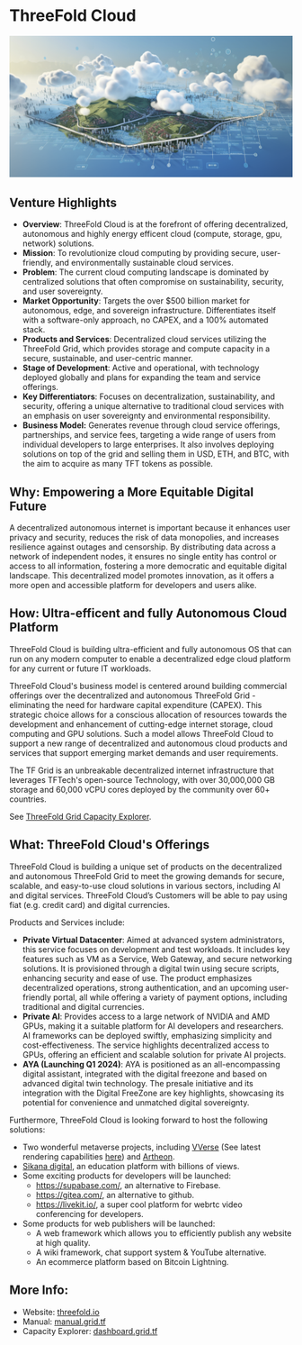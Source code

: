 # ThreeFold Cloud

![](img/threefold_cloud.png)

## Venture Highlights

- **Overview**: ThreeFold Cloud is at the forefront of offering decentralized, autonomous and highly energy efficent cloud (compute, storage, gpu, network) solutions.
- **Mission**: To revolutionize cloud computing by providing secure, user-friendly, and environmentally sustainable cloud services.
- **Problem**: The current cloud computing landscape is dominated by centralized solutions that often compromise on sustainability, security, and user sovereignty.
- **Market Opportunity**: Targets the over $500 billion market for autonomous, edge, and sovereign infrastructure. Differentiates itself with a software-only approach, no CAPEX, and a 100% automated stack.
- **Products and Services**: Decentralized cloud services utilizing the ThreeFold Grid, which provides storage and compute capacity in a secure, sustainable, and user-centric manner.
- **Stage of Development**: Active and operational, with technology deployed globally and plans for expanding the team and service offerings.
- **Key Differentiators**: Focuses on decentralization, sustainability, and security, offering a unique alternative to traditional cloud services with an emphasis on user sovereignty and environmental responsibility.
- **Business Model:** Generates revenue through cloud service offerings, partnerships, and service fees, targeting a wide range of users from individual developers to large enterprises. It also involves deploying solutions on top of the grid and selling them in USD, ETH, and BTC, with the aim to acquire as many TFT tokens as possible.

## Why: Empowering a More Equitable Digital Future

A decentralized autonomous internet is important because it enhances user privacy and security, reduces the risk of data monopolies, and increases resilience against outages and censorship. By distributing data across a network of independent nodes, it ensures no single entity has control or access to all information, fostering a more democratic and equitable digital landscape. This decentralized model promotes innovation, as it offers a more open and accessible platform for developers and users alike.

## How: Ultra-efficent and fully Autonomous Cloud Platform

ThreeFold Cloud is building ultra-efficient and fully autonomous OS that can run on any modern computer to enable a decentralized edge cloud platform for any current or future IT workloads.

ThreeFold Cloud's business model is centered around building commercial offerings over the decentralized and autonomous ThreeFold Grid - eliminating the need for hardware capital expenditure (CAPEX). This strategic choice allows for a conscious allocation of resources towards the development and enhancement of cutting-edge internet storage, cloud computing and GPU solutions. Such a model allows ThreeFold Cloud to support a new range of decentralized and autonomous cloud products and services that support emerging market demands and user requirements. 

The TF Grid is an unbreakable decentralized internet infrastructure that leverages TFTech's open-source Technology, with over 30,000,000 GB storage and 60,000 vCPU cores deployed by the community over 60+ countries. 

See [ThreeFold Grid Capacity Explorer](https://dashboard.grid.tf/explorer/statistics). 

## What: ThreeFold Cloud's Offerings

ThreeFold Cloud is building a unique set of products on the decentralized and autonomous ThreeFold Grid to meet the growing demands for secure, scalable, and easy-to-use cloud solutions in various sectors, including AI and digital services. ThreeFold Cloud’s Customers will be able to pay using fiat (e.g. credit card) and digital currencies. 

Products and Services include: 

- **Private Virtual Datacenter**: Aimed at advanced system administrators, this service focuses on development and test workloads. It includes key features such as VM as a Service, Web Gateway, and secure networking solutions. It is provisioned through a digital twin using secure scripts, enhancing security and ease of use. The product emphasizes decentralized operations, strong authentication, and an upcoming user-friendly portal, all while offering a variety of payment options, including traditional and digital currencies.
- **Private AI**: Provides access to a large network of NVIDIA and AMD GPUs, making it a suitable platform for AI developers and researchers. AI frameworks can be deployed swiftly, emphasizing simplicity and cost-effectiveness. The service highlights decentralized access to GPUs, offering an efficient and scalable solution for private AI projects.
- **AYA (Launching Q1 2024)**: AYA is positioned as an all-encompassing digital assistant, integrated with the digital freezone and based on advanced digital twin technology. The presale initiative and its integration with the Digital FreeZone are key highlights, showcasing its potential for convenience and unmatched digital sovereignty.

Furthermore, ThreeFold Cloud is looking forward to host the following solutions:
- Two wonderful metaverse projects, including [VVerse](https://www.vverse.co/) (See latest rendering capabilities [here](https://vimeo.com/888463280/1cd23bf165?share=copy)) and [Artheon](https://threefold.io/partners/artheon/).  
- [Sikana digital](sikana.tv), an education platform with billions of views. 
- Some exciting products for developers will be launched:
  - https://supabase.com/, an alternative to Firebase.
  - https://gitea.com/, an alternative to github.
  - https://livekit.io/, a super cool platform for webrtc video conferencing for developers.
- Some products for web publishers will be launched:
  - A web framework which allows you to efficiently publish any website at high quality.
  - A wiki framework, chat support system & YouTube alternative.
  - An ecommerce platform based on Bitcoin Lightning.

## More Info:

- Website: [threefold.io](https://threefold.io)<br/>
- Manual: [manual.grid.tf](https://manual.grid.tf)<br/>
- Capacity Explorer: [dashboard.grid.tf](https://dashboard.grid.tf/explorer/statistics)


